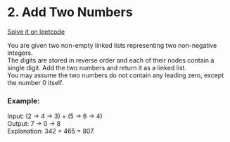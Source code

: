 # 2. Add Two Numbers
[Solve it on leetcode](https://leetcode.com/problems/add-two-numbers/)

You are given two non-empty linked lists representing two non-negative integers.<br>
The digits are stored in reverse order and each of their nodes contain a single digit. Add the two numbers and return it as a linked list.<br>
You may assume the two numbers do not contain any leading zero, except the number 0 itself.

### Example:
Input: (2 -> 4 -> 3) + (5 -> 6 -> 4)<br>
Output: 7 -> 0 -> 8<br>
Explanation: 342 + 465 = 807.

